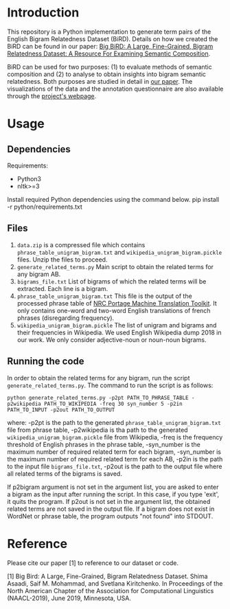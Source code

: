 # Introduction

This repository is a Python implementation to generate term pairs of the English Bigram Relatedness Dataset (BiRD). Details on how we created the BiRD can be found in our paper: [Big BiRD: A Large, Fine-Grained, Bigram Relatedness Dataset: A Resource For Examining Semantic Composition](URL).

BiRD can be used for two purposes: (1) to evaluate methods of semantic composition and (2) to analyse to obtain insights into bigram semantic relatedness. Both purposes are studied in detail in [our paper](URL). The visualizations of the data and the annotation questionnaire are also available through the [project's webpage](http://saifmohammad.com/WebPages/BiRD.html). 

# Usage

## Dependencies

Requirements:
- Python3
- nltk>=3

Install required Python dependencies using the command below.
pip install -r python/requirements.txt

## Files

1. `data.zip` is a compressed file which contains `phrase_table_unigram_bigram.txt` and `wikipedia_unigram_bigram.pickle` files. Unzip the files to proceed.
2. `generate_related_terms.py` Main script to obtain the related terms for any bigram AB.
3. `bigrams_file.txt` List of bigrams of which the related terms will be extracted. Each line is a bigram.
4. `phrase_table_unigram_bigram.txt` This file is the output of the processed phrase table of [NRC Portage Machine Translation Toolkit](http://www.aclweb.org/anthology/W10-1717). It only contains one-word and two-word English translations of french phrases (disregarding frequency).
5. `wikipedia_unigram_bigram.pickle` The list of unigram and bigrams and their frequencies in Wikipedia. We used English Wikipedia dump 2018 in our work. We only consider adjective-noun or noun-noun bigrams. 

## Running the code

In order to obtain the related terms for any bigram, run the script `generate_related_terms.py`. The command to run the script is as follows:

`python generate_related_terms.py -p2pt PATH_TO_PHRASE_TABLE -p2wikipedia PATH_TO_WIKIPEDIA -freq 30 syn_number 5 -p2in PATH_TO_INPUT -p2out PATH_TO_OUTPUT`

where:
-p2pt is the path to the generated  `phrase_table_unigram_bigram.txt` file from phrase table,
-p2wikipedia is tha path to the generated `wikipedia_unigram_bigram.pickle` file from Wikipedia,
-freq is the frequency threshold of English phrases in the phrase table,
-syn_number is the maximum number of required related term for each bigram,
-syn_number is the maximum number of required related term for each AB,
-p2in is the path to the input file `bigrams_file.txt`,
-p2out is the path to the output file where all related terms of the bigrams is saved.

If p2bigram argument is not set in the argument list, you are asked to enter a bigram as the input after running the script. In this case, if you type 'exit', it quits the program.
If p2out is not set in the argument list, the obtained related terms are not saved in the output file.
If a bigram does not exist in WordNet or phrase table, the program outputs "not found" into STDOUT.

# Reference

Please cite our paper [1] to reference to our dataset or code.

[1] Big Bird: A Large, Fine-Grained, Bigram Relatedness Dataset. Shima Asaadi, Saif M. Mohammad, and Svetlana Kiritchenko. In Proceedings of the North American Chapter of the Association for Computational Linguistics (NAACL-2019), June 2019, Minnesota, USA.
